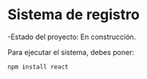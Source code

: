 <h1>Sistema de registro</h1>

-Estado del proyecto: En construcción.

Para ejecutar el sistema, debes poner:

```npm install react```
